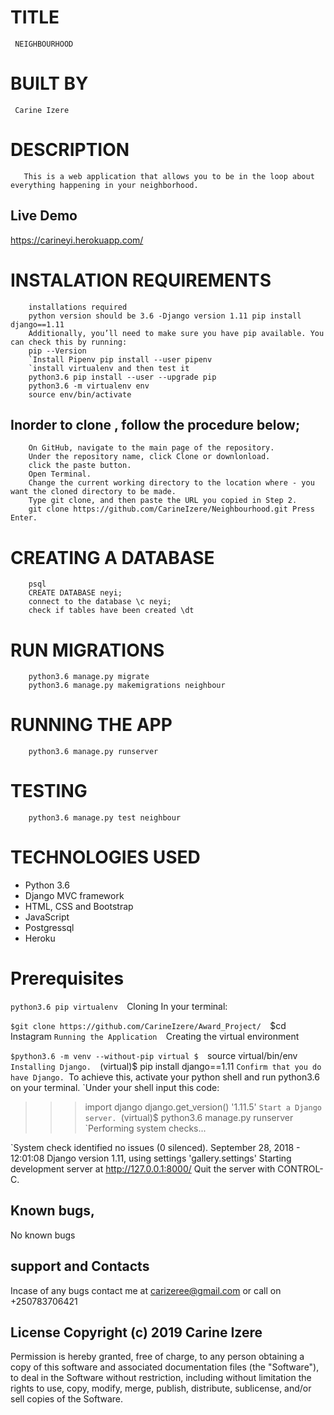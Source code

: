 # TITLE

     NEIGHBOURHOOD

# BUILT BY
     Carine Izere
# DESCRIPTION

       This is a web application that allows you to be in the loop about everything happening in your neighborhood.

 ## Live Demo

https://carineyi.herokuapp.com/

# INSTALATION REQUIREMENTS

        installations required
        python version should be 3.6 -Django version 1.11 pip install django==1.11
        Additionally, you’ll need to make sure you have pip available. You can check this by running:
        pip --Version
        `Install Pipenv pip install --user pipenv
        `install virtualenv and then test it
        python3.6 pip install --user --upgrade pip
        python3.6 -m virtualenv env
        source env/bin/activate

## Inorder to clone , follow the procedure below;

        On GitHub, navigate to the main page of the repository.
        Under the repository name, click Clone or downlonload.
        click the paste button.
        Open Terminal.
        Change the current working directory to the location where - you want the cloned directory to be made.
        Type git clone, and then paste the URL you copied in Step 2.
        git clone https://github.com/CarineIzere/Neighbourhood.git Press Enter.

#  CREATING A DATABASE

        psql
        CREATE DATABASE neyi;
        connect to the database \c neyi;
        check if tables have been created \dt

#  RUN MIGRATIONS

        python3.6 manage.py migrate
        python3.6 manage.py makemigrations neighbour

#  RUNNING THE APP

        python3.6 manage.py runserver

#  TESTING

        python3.6 manage.py test neighbour

# TECHNOLOGIES USED

- Python 3.6
- Django MVC framework
- HTML, CSS and Bootstrap
- JavaScript
- Postgressql
- Heroku

# Prerequisites 

`python3.6 pip virtualenv 
`Cloning In your terminal:

`$git clone https://github.com/CarineIzere/Award_Project/ 
`$cd Instagram
`Running the Application 
`Creating the virtual environment

`$python3.6 -m venv --without-pip virtual $ 
`source virtual/bin/env 
`Installing Django. 
`(virtual)$ pip install django==1.11
`Confirm that you do have Django.
`To achieve this, activate your python shell and run python3.6 on your terminal.
`Under your shell input this code:
 >>> import django
>>> django.get_version()
'1.11.5'
`Start a Django server.
`(virtual)$ python3.6 manage.py runserver
`Performing system checks...

`System check identified no issues (0 silenced).
September 28, 2018 - 12:01:08
Django version 1.11, using settings 'gallery.settings'
Starting development server at http://127.0.0.1:8000/
Quit the server with CONTROL-C.

## Known bugs, 

No known bugs

## support and Contacts

Incase of any bugs contact me at carizeree@gmail.com or call on +250783706421

## License Copyright (c) 2019 Carine Izere

Permission is hereby granted, free of charge, to any person obtaining a copy of this software and associated documentation files (the "Software"), to deal in the Software without restriction, including without limitation the rights to use, copy, modify, merge, publish, distribute, sublicense, and/or sell copies of the Software.